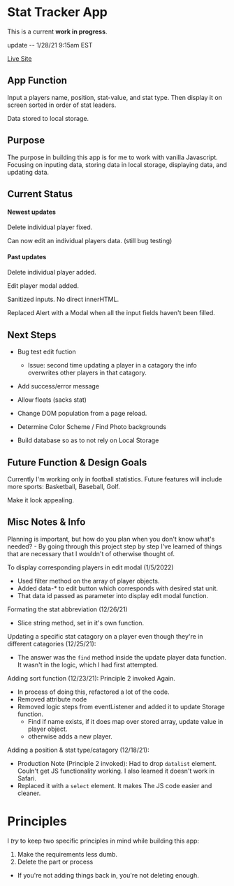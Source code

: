 # Stat Tracker App

This is a current **work in progress**.

update -- 1/28/21 9:15am EST

[Live Site](https://stat-tracker-app.vercel.app/)

## App Function
Input a players name, position, stat-value, and stat type.  Then display it on screen sorted in order of stat leaders.

Data stored to local storage.

## Purpose
The purpose in building this app is for me to work with vanilla Javascript.  Focusing on inputing data, storing data in local storage, displaying data, and updating data.

## Current Status
#### Newest updates
Delete individual player fixed.

Can now edit an individual players data. (still bug testing)

#### Past updates
Delete individual player added.

Edit player modal added.

Sanitized inputs. No direct innerHTML.

Replaced Alert with a Modal when all the input fields haven't been filled.

## Next Steps
- Bug test edit fuction
  - Issue: second time updating a player in a catagory the info overwrites other players in that catagory.

- Add success/error message

- Allow floats (sacks stat)

- Change DOM population from a page reload.

- Determine Color Scheme / Find Photo backgrounds

- Build database so as to not rely on Local Storage

## Future Function & Design Goals
Currently I'm working only in football statistics.  Future features will include more sports: Basketball, Baseball, Golf.

Make it look appealing.

## Misc Notes & Info
Planning is important, but how do you plan when you don't know what's needed?  -  By going through this project step by step I've learned of things that are necessary that I wouldn't of otherwise thought of.

To display corresponding players in edit modal (1/5/2022)
- Used filter method on the array of player objects.
- Added data-* to edit button which corresponds with desired stat unit.
- That data id passed as parameter into display edit modal function.

Formating the stat abbreviation (12/26/21)
- Slice string method, set in it's own function.

Updating a specific stat catagory on a player even though they're in different catagories (12/25/21):
  - The answer was the `find` method inside the update player data function.  It wasn't in the logic, which I had first attempted.

Adding sort function (12/23/21):
  Principle 2 invoked Again.
  - In process of doing this, refactored a lot of the code.
  - Removed attribute node
  - Removed logic steps from eventListener and added it to update Storage function.
    - Find if name exists, if it does map over stored array, update value in player object.
    - otherwise adds a new player.

Adding a position & stat type/catagory (12/18/21):
  - Production Note (Principle 2 invoked): Had to drop `datalist` element.  Couln't get JS functionality working.  I also learned it doesn't work in Safari.
  - Replaced it with a `select` element.  It makes The JS code easier and cleaner.

# Principles
I *try* to keep two specific principles in mind while building this app:

1) Make the requirements less dumb.
2) Delete the part or process
  - If you're not adding things back in, you're not deleting enough.